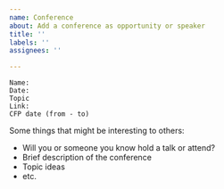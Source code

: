 ```yaml
---
name: Conference
about: Add a conference as opportunity or speaker
title: ''
labels: ''
assignees: ''

---
```


```
Name:
Date: 
Topic
Link:
CFP date (from - to)
```

Some things that might be interesting to others:

* Will you or someone you know hold a talk or attend?
* Brief description of the conference
* Topic ideas
* etc.
